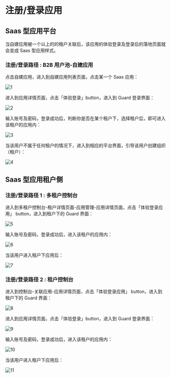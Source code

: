# 注册/登录应用

## Saas 型应用平台

当自建应用被一个以上的的租户关联后，该应用的体验登录及登录后的落地页面就会变成 Saas 型应用样式。

### 注册/登录路径 : B2B 用户池-自建应用

点击自建应用，进入到自建应用列表页面，点击某一个 Saas 应用：

![1](./images/1.png)

进入到应用详情页面，点击「体验登录」button，进入到 Guard 登录界面：

![2](./images/2.png)

输入账号及密码，登录成功后，判断你是否在某个租户下，选择租户后，即可进入该租户的应用内：

![3](./images/3.png)

当该用户不属于任何租户的情况下，进入到相应的平台界面，引导该用户创建组织（租户）：

![4](./images/4.png)

## Saas 型应用租户侧

### 注册/登录路径 1 : 多租户控制台

进入到多租户控制台-租户详情页面-应用管理-应用详情页面，点击「体验登录应用」 button，进入到租户下的  Guard 界面：

![5](./images/5.png)

输入账号及密码，登录成功后，进入该租户的应用内：

![6](./images/6.png)

当该用户进入租户下应用后：

![7](./images/7.png)

### 注册/登录路径 2 : 租户控制台

进入到控制台-关联应用-应用详情页面，点击「体验登录应用」 button，进入到租户下的  Guard 界面：

![8](./images/8.png)

进入到应用详情页面，点击「体验登录」button，进入到 Guard 登录界面：

![9](./images/9.png)

输入账号及密码，登录成功后，进入该租户的应用内：

![10](./images/10.png)

当该用户进入租户下应用后：

![11](./images/11.png)

